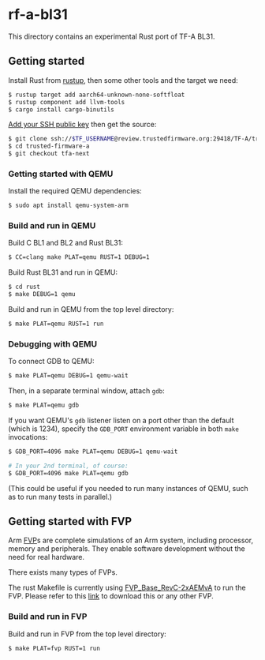 # rf-a-bl31

This directory contains an experimental Rust port of TF-A BL31.

## Getting started

Install Rust from [rustup](https://rustup.rs/), then some other tools and the target we need:

```sh
$ rustup target add aarch64-unknown-none-softfloat
$ rustup component add llvm-tools
$ cargo install cargo-binutils
```

[Add your SSH public key](https://review.trustedfirmware.org/settings/#SSHKeys) then get the source:

```sh
$ git clone ssh://$TF_USERNAME@review.trustedfirmware.org:29418/TF-A/trusted-firmware-a
$ cd trusted-firmware-a
$ git checkout tfa-next
```

### Getting started with QEMU

Install the required QEMU dependencies:

```sh
$ sudo apt install qemu-system-arm
```

### Build and run in QEMU

Build C BL1 and BL2 and Rust BL31:

```sh
$ CC=clang make PLAT=qemu RUST=1 DEBUG=1
```

Build Rust BL31 and run in QEMU:

```sh
$ cd rust
$ make DEBUG=1 qemu
```

Build and run in QEMU from the top level directory:

```sh
$ make PLAT=qemu RUST=1 run
```

### Debugging with QEMU

To connect GDB to QEMU:

```sh
$ make PLAT=qemu DEBUG=1 qemu-wait
```

Then, in a separate terminal window, attach `gdb`:

```sh
$ make PLAT=qemu gdb
```

If you want QEMU's `gdb` listener listen on a port other than the default (which
is 1234), specify the `GDB_PORT` environment variable in both `make`
invocations:

```sh
$ GDB_PORT=4096 make PLAT=qemu DEBUG=1 qemu-wait

# In your 2nd terminal, of course:
$ GDB_PORT=4096 make PLAT=qemu gdb
```

(This could be useful if you needed to run many instances of QEMU, such as to
run many tests in parallel.)

## Getting started with FVP

Arm [FVP](https://trustedfirmware-a.readthedocs.io/en/latest/glossary.html#term-FVP)s are complete
simulations of an Arm system, including processor, memory and peripherals. They enable software
development without the need for real hardware.

There exists many types of FVPs.

The rust Makefile is currently using
[FVP_Base_RevC-2xAEMvA](https://git.trustedfirmware.org/plugins/gitiles/ci/tf-a-ci-scripts.git/+/refs/heads/master/model/base-aemv8a.sh)
to run the FVP. Please refer to this [link](https://developer.arm.com/Tools%20and%20Software/Fixed%20Virtual%20Platforms)
to download this or any other FVP.

### Build and run in FVP

Build and run in FVP from the top level directory:

```sh
$ make PLAT=fvp RUST=1 run
```
